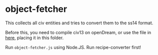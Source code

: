 # object-fetcher

This collects all civ entities and tries to convert them to the ss14 format.

Before this, you need to compile civ13 on openDream, or use the file in [here](https://github.com/Civ13/Civ13/blob/opendream/civ13.json), placing it in this folder.

Run `object-fetcher.js` using Node.JS. Run recipe-converter first!
